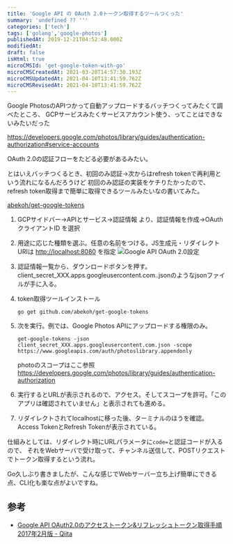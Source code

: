 ```yaml
---
title: 'Google API の OAuth 2.0トークン取得するツールつくった'
summary: 'undefined ?? '''
categories: ['tech']
tags: ['golang','google-photos']
publishedAt: 2019-12-21T04:52:48.000Z
modifiedAt: 
draft: false
isHtml: true
microCMSId: 'get-google-token-with-go'
microCMSCreatedAt: 2021-03-20T14:57:30.193Z
microCMSUpdatedAt: 2021-04-10T13:41:59.762Z
microCMSRevisedAt: 2021-04-10T13:41:59.762Z
---
```

<p>Google PhotosのAPIつかって自動アップロードするバッチつくってみたくて調べたところ、
GCPサービスみたくサービスアカウント使う、ってことはできないみたいだった</p>
<p><a href="https://developers.google.com/photos/library/guides/authentication-authorization#service-accounts">https://developers.google.com/photos/library/guides/authentication-authorization#service-accounts</a></p>
<p>OAuth 2.0の認証フローをたどる必要があるみたい。</p>
<p>とはいえバッチつくるとき、初回のみ認証→次からはrefresh tokenで再利用という流れになるんだろうけど
初回のみ認証の実装をケチりたかったので、refresh token取得まで簡単に取得できるツールみたいなの書いてみた。</p>
<p><a href="https://github.com/abekoh/get-google-tokens">abekoh/get-google-tokens</a></p>
<ol>
<li><p>GCPサイドバー-&gt;APIとサービス-&gt;認証情報 より、認証情報を作成-&gt;OAuthクライアントID を選択</p>
</li>
<li><p>用途に応じた種類を選ぶ。任意の名前をつける。JS生成元・リダイレクトURIは <a href="http://localhost:8080">http://localhost:8080</a> を指定
<img src="https://images.microcms-assets.io/assets/4f79e018736547879adf5670ebeaccc3/c5f0e86c25dc43bdb3ae11c83da64117/setup-google-oauth.png" alt="Google API OAuth 2.0設定"></p>
</li>
<li><p>認証情報一覧から、ダウンロードボタンを押す。client_secret_XXX.apps.googleusercontent.com..jsonのようなjsonファイルが手に入る。</p>
</li>
<li><p>token取得ツールインストール</p>
<pre><code class="language-bash">go get github.com/abekoh/get-google-tokens
</code></pre>
</li>
<li><p>次を実行。例では、Google Photos APIにアップロードする権限のみ。</p>
<pre><code class="language-none">get-google-tokens -json client_secret_XXX.apps.googleusercontent.com.json -scope https://www.googleapis.com/auth/photoslibrary.appendonly
</code></pre>
<p>photoのスコープはここ参照
<a href="https://developers.google.com/photos/library/guides/authentication-authorization">https://developers.google.com/photos/library/guides/authentication-authorization</a></p>
</li>
<li><p>実行するとURLが表示されるので、アクセス。そしてスコープを許可。「このアプリは確認されていません」と表示されても進める。</p>
</li>
<li><p>リダイレクトされてlocalhostに移った後、ターミナルのほうを確認。Access TokenとRefresh Tokenが表示されている。</p>
</li>
</ol>
<p>仕組みとしては、リダイレクト時にURLパラメータに<code>code=</code>と認証コードが入るので、
それをWebサーバで受け取って、チャンネル送信して、POSTリクエストでトークン取得するという流れ。</p>
<p>Go久しぶり書きましたが、こんな感じでWebサーバー立ち上げ簡単にできる点、CLI化も楽な点がよいですね。</p>
<h2 id="参考">参考</h2>
<ul>
<li><a href="https://qiita.com/iwaseasahi/items/2363dc1d246bc06baeae">Google API OAuth2.0のアクセストークン&amp;リフレッシュトークン取得手順 2017年2月版 - Qiita</a></li>
</ul>

    